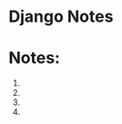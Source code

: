 # Django Notes

# Notes:

1. [](python.md)
1. [](landscaper.md)
1. [](castle_battle.md)
1. [](django.md)
